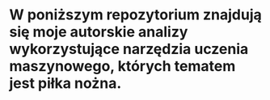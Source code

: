 # W poniższym repozytorium znajdują się moje autorskie analizy wykorzystujące narzędzia uczenia maszynowego, których tematem jest piłka nożna.

